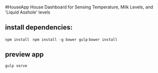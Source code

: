 #HouseApp
House Dashboard for Sensing Temperature, Milk Levels, and 'Liquid Asshole' levels

## install dependencies:
`npm install `
`npm install -g bower gulp`
`bower install` 

## preview app
`gulp serve`